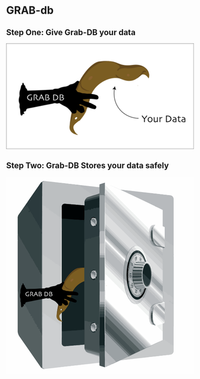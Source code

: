 # GRAB-db

## Step One: Give Grab-DB your data

![grab](grab-db.png)

## Step Two: Grab-DB Stores your data safely

![grab2](grabdb2.png)